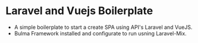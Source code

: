 # Laravel and Vuejs Boilerplate

- A simple boilerplate to start a create SPA using API's Laravel and VueJS.
- Bulma Framework installed and configurate to run  usning Laravel-Mix.
